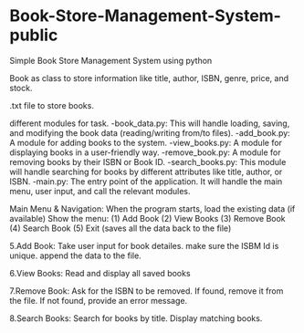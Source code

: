 # Book-Store-Management-System-public
Simple Book Store Management System using python

Book as class to store information like title, author, ISBN, genre, price, and stock.

.txt file to store books.

different modules for task. -book_data.py: This will handle loading, saving, and modifying the book data (reading/writing from/to files). -add_book.py: A module for adding books to the system. -view_books.py: A module for displaying books in a user-friendly way. -remove_book.py: A module for removing books by their ISBN or Book ID. -search_books.py: This module will handle searching for books by different attributes like title, author, or ISBN. -main.py: The entry point of the application. It will handle the main menu, user input, and call the relevant modules.

Main Menu & Navigation: When the program starts, load the existing data (if available) Show the menu: (1) Add Book (2) View Books (3) Remove Book (4) Search Book (5) Exit (saves all the data back to the file)

5.Add Book: Take user input for book detailes. make sure the ISBM Id is unique. append the data to the file.

6.View Books: Read and display all saved books

7.Remove Book: Ask for the ISBN to be removed. If found, remove it from the file. If not found, provide an error message.

8.Search Books: Search for books by title. Display matching books.
